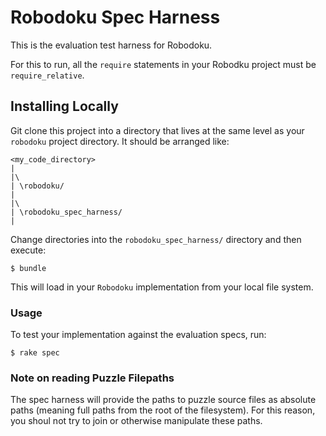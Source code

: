 # Robodoku Spec Harness

This is the evaluation test harness for Robodoku.

For this to run, all the `require` statements in your Robodku project must be `require_relative`.

## Installing Locally

Git clone this project into a directory that lives at the same level
as your `robodoku` project directory. It should be arranged like:

    <my_code_directory>
    |
    |\
    | \robodoku/
    |
    |\
    | \robodoku_spec_harness/
    |

Change directories into the `robodoku_spec_harness/` directory and then execute:

    $ bundle

This will load in your `Robodoku` implementation from your local file system.

### Usage

To test your implementation against the evaluation specs, run:

    $ rake spec

### Note on reading Puzzle Filepaths

The spec harness will provide the paths to puzzle source files as
absolute paths (meaning full paths from the root of the filesystem).
For this reason, you shoul not try to join or otherwise manipulate
these paths.

